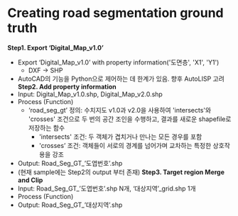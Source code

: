 # Creating road segmentation ground truth

**Step1. Export ‘Digital_Map_v1.0’**
- Export ‘Digital_Map_v1.0’ with property information('도면층', 'X1', 'Y1')
    - DXF → SHP
- AutoCAD의 기능을 Python으로 제어하는 데 한계가 있음. 향후 AutoLISP 고려
**Step2. Add property information**
- Input: Digital_Map_v1.0.shp, Digital_Map_v2.0.shp
- Process (Function)
    - ‘road_seg_gt’ 정의: 수치지도 v1.0과 v2.0을 사용하여 'intersects'와 'crosses' 조건으로 두 번의 공간 조인을 수행하고, 결과를 새로운 shapefile로 저장하는 함수
        - 'intersects' 조건: 두 객체가 겹치거나 만나는 모든 경우를 포함
        - 'crosses’ 조건: 객체들이 서로의 경계를 넘어가며 교차하는 특정한 상호작용을 강조
- Output: Road_Seg_GT_’도엽번호’.shp
- (현재 sample에는 Step2의 output 부터 존재)
**Step3. Target region Merge and Clip**
- Input: Road_Seg_GT_’도엽번호’.shp N개, ‘대상지역’_grid.shp 1개
- Process (Function)
- Output: Road_Seg_GT_’대상지역’.shp
